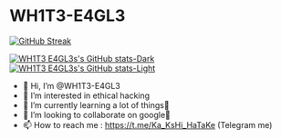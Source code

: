 # WH1T3-E4GL3
[![GitHub Streak](https://streak-stats.demolab.com/?user=WH1T3-E4GL3)](https://git.io/streak-stats)

[![WH1T3 E4GL3s's GitHub stats-Dark](https://github-readme-stats.vercel.app/api?username=WH1T3-E4GL3&show_icons=true&theme=dark#gh-dark-mode-only)](https://github.com/anuraghazra/github-readme-stats#gh-dark-mode-only)
[![WH1T3 E4GL3s's GitHub stats-Light](https://github-readme-stats.vercel.app/api?username=WH1T3-E4GL3a&show_icons=true&theme=default#gh-light-mode-only)](https://github.com/anuraghazra/github-readme-stats#gh-light-mode-only)



- 👋 Hi, I’m @WH1T3-E4GL3
- 👀 I’m interested in ethical hacking
- 🌱 I’m currently learning a lot of things🥵
- 💞️ I’m looking to collaborate on google🤭
- 📫 How to reach me : https://t.me/Ka_KsHi_HaTaKe (Telegram me)

<!---
WH1T3-E4GL3/WH1T3-E4GL3 is a ✨ special ✨ repository because its `README.md` (this file) appears on your GitHub profile.
You can click the Preview link to take a look at your changes.
--->
